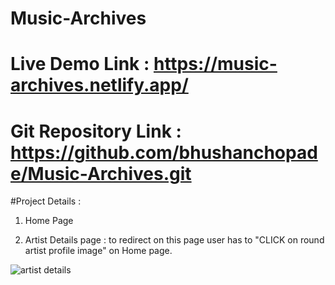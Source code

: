 # Music-Archives

# Live Demo Link : https://music-archives.netlify.app/

# Git Repository Link : https://github.com/bhushanchopade/Music-Archives.git


#Project Details :

1) Home Page

2) Artist Details page : to redirect on this page user has to "CLICK on round artist profile image" on Home page.

![artist details](https://user-images.githubusercontent.com/97842576/187154202-d36f0cd9-c226-407a-ae6c-3af305937c90.png)
